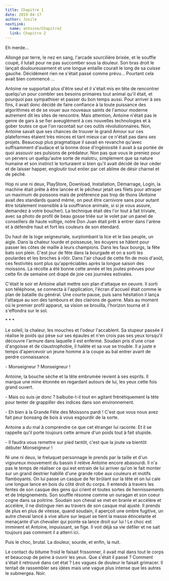 ```yaml
---
title: Chapitre 1
date: 2019-04-17
author: Josile
nextLink:
  name: antoine/Chapitre2
  link: Chapitre 2
---
```


Eh merde...

Allongé par terre, le nez en sang, l'arcade sourcilière brisée, et le souffle coupé, il lutait pour ne pas succomber sous la douleur. Son bras droit le lançait douloureusement et une longue entaille courait le long de sa cuisse gauche. Décidément rien ne s'était passé comme prévu... Pourtant cela avait bien commencé ...

Antoine ne supportait plus d'être seul et il s'était mis en tête de rencontrer quelqu'un pour combler ses besoins primaires tout animal qu'il était, et pourquoi pas sympathiser et passer du bon temps aussi. Pour arriver à ses fins, il avait donc décidé de faire confiance à la toute puissance des algorithmes et de se vouer aux nouveaux saints de l'amour moderne autrement dit les sites de rencontre. Mais attention, Antoine n'était pas le genre de gars à se fier aveuglément à ces nouvelles technologies et à gober toutes ce que l'on racontait sur ces outils révolutionnaires. Non, Antoine savait que ses chances de trouver le grand Amour sur ces plateformes étaient très minces et tant mieux car ce n'était pas dans ses projets. Beaucoup plus pragmatique il savait en revanche qu'avec suffisamment d'audace et la bonne dose d'ingéniosité il avait à sa portée de quoi assouvir ses pulsions de prédateur. Non pas que vous le preniez pour un pervers un quelqu'autre sorte de malotru, simplement que sa nature humaine et son instinct le torturaient si bien qu'il avait décidé de leur céder et de laisser happer, engloutir tout entier par cet abîme de désir charnel et de péché.

Hop ni une ni deux, PlayStore, Download, Installation, Démarrage, Login, la machine était prête à être lancée et le pêcheur jetait ses filets pour attraper un maximum de poissons mais de préférence pas trop de thons (Antoine avait des standards quand même, on peut être carnivore sans pour autant être totalement insensible à la souffrance animale, si si je vous assure, demandez à votre boucher). La technique était dès l'or tout à fait triviale, avec sa photo de profil de beau gosse triée sur le volet par un panel de conseillers de haute voltige, notre Don Juan était prêt à entrer dans l'arène et à défendre haut et fort les couleurs de son étendard.

Du haut de la loge seigneuriale, surplombant la lice et le bas peuple, un aigle. Dans la chaleur lourde et poisseuse, les  écuyers se hâtent pour passer les côtes de maille à leurs champions. Dans les faux bourgs, la fête bats son plein. C'est jour de fête dans la bourgade et on a sorti les poulardes et les broches à rôtir. Dans l'air chaud de cette fin de mois d'août, ces festivités sont plus qu'appréciables après la longue saison des moissons. La récolte a été bonne cette année et les joutes prévues pour cette fin de semaine ont drapé de joie ces journées estivales.

C'était le soir et Antoine allait mettre son plan d'attaque en oeuvre. Il sorti son téléphone, se connecta à l'application, l'écran d'accueil était comme le plan de bataille du général. Une courte pause, puis sans hésitation il lança l'attaque au son des tambours et des clairons de guerre. Mais au moment où le premier profil apparut, sa vision se brouilla, l'horizon tourna et il s'effondra sur le sol.

<div class="centerstars"><p> *    *    * </p></div>

Le soleil, la chaleur, les mouches et l'odeur l'accablent. Sa stupeur passée il réalise le poids qui pèse sur ses épaules et n'en crois pas ses yeux lorsqu'il découvre l'armure dans laquelle il est enfermé. Soudain pris d'une crise d'angoisse et de claustrophobie, il halète et sa vue se trouble. Il a juste e temps d'apercevoir un jeune homme à la coupe au bal entrer avant de perdre connaissance.

\- Monseigneur ? Monseigneur !

Antoine, la bouche sèche et la tête embrumée revient à ses esprits. Il marque une mine étonnée en regardant autours de lui, les yeux cette fois grand ouvert.

\- Mais où suis-je donc ? balbutie-t-il tout en agitant frénétiquement la tête pour tenter de grappiller des indices dans son environnement.

\- Eh bien à la Grande Fête des Moissons pardi ! C'est que vous nous avez fait peur bonsang de bois à vous esgourdir de la sorte.

Antoine a du mal à comprendre ce que cet étranger lui raconte. Et il se rappelle qu'il porte toujours cette armure d'un poids tout à fait stupide.

\- Il faudra vous remettre sur pied tantôt, c'est que la joute va bientôt débuter Monseigneur !

Ni une ni deux, le freluquet personnage le prends par la taille et d'un vigoureux mouvement du bassin il relève Antoine encore abasourdi. Il n'a pas le temps de réaliser ce qui est entrain de lui arriver qu'on le fait monter sur un grand destrier habillé d'une grande robe aux couleurs et motifs flamboyants. On lui passe un casque de fer brûlant sur la tête et on lui cale une longue lance en bois du côté droit du corps. Il entends à travers les fentes de son casque des gens qui crient et toutes sortes de hennissements et de trépignements. Son souffle résonne comme un ouragan et son coeur cogne dans sa poitrine. Soudain son cheval se met en branle et accélère et accélère, il ne distingue rien au travers de son casque mal ajusté. Il prends de plus en plus de vitesse, quand soudain, il aperçoit une ombre fugitive, un autre cheval lancé à vive allure sur lequel se tient la masse étincelante et menaçante d'un chevalier qui pointe sa lance droit sur lui ! Le choc est imminent et Antoine, impuissant, se fige. Il voit déjà sa vie défiler et ne sait toujours pas comment il a atterri ici.

Puis le choc, brutal. La douleur, sourde, et enfin, la nuit.

Le contact du bitume froid le faisait frissonner, il avait mal dans tout le corps et beaucoup de peine à ouvrir les yeux. Que s'était il passé ? Comment s'était il retrouvé dans cet état ? Les vagues de douleur le faisait grimacer. Il tentait de rassembler ses idées mais une vague plus intense que les autres le submergea. Noir.
